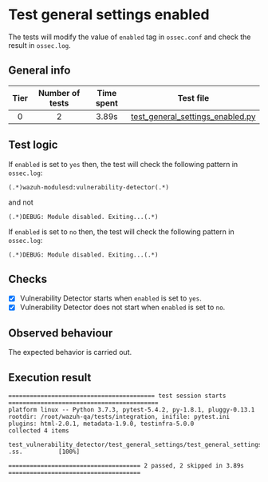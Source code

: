 # Test general settings enabled

The tests will modify the value of `enabled` tag in `ossec.conf` and check the result in `ossec.log`.

## General info

|Tier | Number of tests | Time spent| Test file |
|:--:|:--:|:--:|:--:|
| 0 | 2 | 3.89s | [test_general_settings_enabled.py](../../test_general_settings/test_general_settings_enabled.py)|

## Test logic

If `enabled` is set to `yes` then, the test will check the following pattern in `ossec.log`:

```
(.*)wazuh-modulesd:vulnerability-detector(.*)
```

and not

```
(.*)DEBUG: Module disabled. Exiting...(.*)
```

If `enabled` is set to `no` then, the test will check the following pattern in `ossec.log`:

```
(.*)DEBUG: Module disabled. Exiting...(.*)
```

## Checks

- [x] Vulnerability Detector starts when `enabled` is set to `yes`.
- [x] Vulnerability Detector does not start when `enabled` is set to `no`.

## Observed behaviour

The expected behavior is carried out.

## Execution result

```
========================================= test session starts ==========================================
platform linux -- Python 3.7.3, pytest-5.4.2, py-1.8.1, pluggy-0.13.1
rootdir: /root/wazuh-qa/tests/integration, inifile: pytest.ini
plugins: html-2.0.1, metadata-1.9.0, testinfra-5.0.0
collected 4 items

test_vulnerability_detector/test_general_settings/test_general_settings_enabled.py .ss.          [100%]

===================================== 2 passed, 2 skipped in 3.89s =====================================
```
